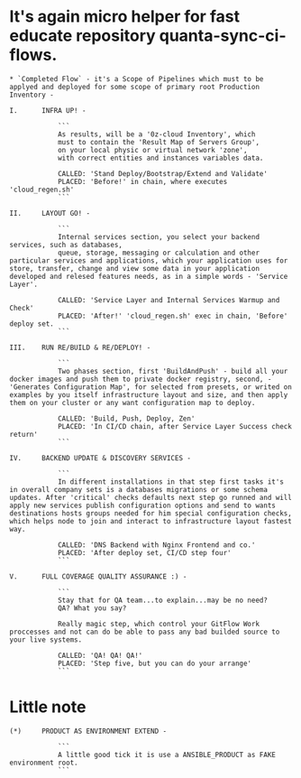 # It's again micro helper for fast educate repository quanta-sync-ci-flows.

    * `Completed Flow` - it's a Scope of Pipelines which must to be applyed and deployed for some scope of primary root Production Inventory -

    I.      INFRA UP! - 

                ```
                As results, will be a '0z-cloud Inventory', which
                must to contain the 'Result Map of Servers Group',
                on your local physic or virtual network 'zone',
                with correct entities and instances variables data.

                CALLED: 'Stand Deploy/Bootstrap/Extend and Validate'
                PLACED: 'Before!' in chain, where executes 'cloud_regen.sh'
                ```

    II.     LAYOUT GO! - 

                ```
                Internal services section, you select your backend services, such as databases, 
                queue, storage, messaging or calculation and other particular services and applications, which your application uses for store, transfer, change and view some data in your application developed and relesed features needs, as in a simple words - 'Service Layer'.

                CALLED: 'Service Layer and Internal Services Warmup and Check'
                PLACED: 'After!' 'cloud_regen.sh' exec in chain, 'Before' deploy set.
                ```

    III.    RUN RE/BUILD & RE/DEPLOY! - 

                ```
                Two phases section, first 'BuildAndPush' - build all your docker images and push them to private docker registry, second, - 'Generates Configuration Map', for selected from presets, or writed on examples by you itself infrastructure layout and size, and then apply them on your cluster or any want configuration map to deploy.

                CALLED: 'Build, Push, Deploy, Zen'
                PLACED: 'In CI/CD chain, after Service Layer Success check return'
                ```

    IV.     BACKEND UPDATE & DISCOVERY SERVICES - 

                ```
                In different installations in that step first tasks it's in overall company sets is a databases migrations or some schema updates. After 'critical' checks defaults next step go runned and will apply new services publish configuration options and send to wants destinations hosts groups needed for him special configuration checks, which helps node to join and interact to infrastructure layout fastest way.

                CALLED: 'DNS Backend with Nginx Frontend and co.'
                PLACED: 'After deploy set, CI/CD step four'
                ```

    V.      FULL COVERAGE QUALITY ASSURANCE :) - 

                ```
                Stay that for QA team...to explain...may be no need?
                QA? What you say?

                Really magic step, which control your GitFlow Work proccesses and not can do be able to pass any bad builded source to your live systems.

                CALLED: 'QA! QA! QA!'
                PLACED: 'Step five, but you can do your arrange'
                ```


# Little note

    (*)     PRODUCT AS ENVIRONMENT EXTEND - 

                ```
                A little good tick it is use a ANSIBLE_PRODUCT as FAKE environment root.
                ```
